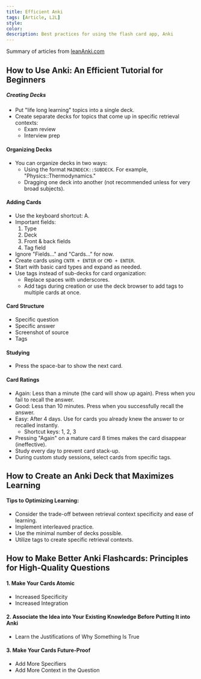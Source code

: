```yaml
---
title: Efficient Anki
tags: [Article, L2L]
style: 
color:
description: Best practices for using the flash card app, Anki
---
```

Summary of articles from [leanAnki.com](https://leananki.com/how-to-use-anki-tutorial/)

## How to Use Anki: An Efficient Tutorial for Beginners

##### Creating Decks
- Put "life long learning" topics into a single deck.
- Create separate decks for topics that come up in specific retrieval contexts:
  - Exam review
  - Interview prep

#### Organizing Decks
- You can organize decks in two ways:
  - Using the format `MAINDECK::SUBDECK`. For example, "Physics::Thermodynamics."
  - Dragging one deck into another (not recommended unless for very broad subjects).

#### Adding Cards
- Use the keyboard shortcut: A.
- Important fields:
  1. Type
  2. Deck
  3. Front & back fields
  4. Tag field
- Ignore "Fields…" and "Cards…" for now.
- Create cards using `CNTR + ENTER` or `CMD + ENTER`.
- Start with basic card types and expand as needed.
- Use tags instead of sub-decks for card organization:
  - Replace spaces with underscores.
  - Add tags during creation or use the deck browser to add tags to multiple cards at once.

#### Card Structure
- Specific question
- Specific answer
- Screenshot of source
- Tags

#### Studying
- Press the space-bar to show the next card.

#### Card Ratings
- Again: Less than a minute (the card will show up again). Press when you fail to recall the answer.
- Good: Less than 10 minutes. Press when you successfully recall the answer.
- Easy: After 4 days. Use for cards you already knew the answer to or recalled instantly.
  - Shortcut keys: 1, 2, 3
- Pressing "Again" on a mature card 8 times makes the card disappear (ineffective).
- Study every day to prevent card stack-up.
- During custom study sessions, select cards from specific tags.

## How to Create an Anki Deck that Maximizes Learning

#### Tips to Optimizing Learning:

- Consider the trade-off between retrieval context specificity and ease of learning.
- Implement interleaved practice.
- Use the minimal number of decks possible.
- Utilize tags to create specific retrieval contexts.

## How to Make Better Anki Flashcards: Principles for High-Quality Questions

#### 1. Make Your Cards Atomic

- Increased Specificity
- Increased Integration

#### 2. Associate the Idea into Your Existing Knowledge Before Putting It into Anki

- Learn the Justifications of Why Something Is True

#### 3. Make Your Cards Future-Proof

- Add More Specifiers
- Add More Context in the Question







